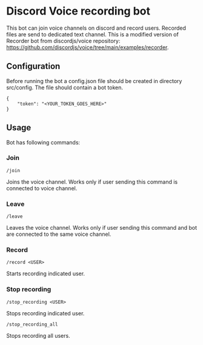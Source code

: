 # Discord Voice recording bot
This bot can join voice channels on discord and record users. Recorded files are send to dedicated text channel. This is a modified version of Recorder bot from discordjs/voice repository: https://github.com/discordjs/voice/tree/main/examples/recorder.

## Configuration
Before running the bot a config.json file should be created in directory src/config. The file should contain a bot token.

```
{
    "token": "<YOUR_TOKEN_GOES_HERE>"
}
```

## Usage
Bot has following commands:

### Join
```
/join
```
Joins the voice channel. Works only if user sending this command is connected to voice channel.

### Leave
```
/leave
```
Leaves the voice channel.  Works only if user sending this command and bot are connected to the same voice channel.

### Record
```
/record <USER>
```
Starts recording indicated user.

### Stop recording
```
/stop_recording <USER>
```
Stops recording indicated user.

```
/stop_recording_all
```
Stops recording all users.
